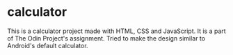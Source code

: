 # calculator
This is a calculator project made with HTML, CSS and JavaScript. It is a part of The Odin Project's assignment.
Tried to make the design similar to Android's default calculator.